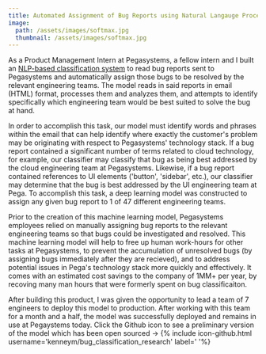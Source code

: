 ```yaml
---
title: Automated Assignment of Bug Reports using Natural Langauge Processing 
image:
  path: /assets/images/softmax.jpg
  thumbnail: /assets/images/softmax.jpg
---
```

As a Product Management Intern at Pegasystems, a fellow intern and I built an [NLP-based classification system](https://github.com/kenneym/bug_classification_research) to read bug reports sent to Pegasystems and automatically assign those bugs to be resolved by the relevant engineering teams. The model reads in said reports in email (HTML) format, processes them and analyzes them, and attempts to identify specifically which engineering team would be best suited to solve the bug at hand. 

In order to accomplish this task, our model must identify words and phrases within the email that can help identify where exactly the customer's problem may be originating with respect to Pegasystems' technology stack. If a bug report contained a significant number of terms related to cloud technology, for example, our classifier may classify that bug as being best addressed by the cloud engineering team at Pegasystems. Likewise, if a bug report contained references to UI elements ('button', 'sidebar', etc.), our classifier may determine that the bug is best addressed by the UI engineering team at Pega. To accomplish this task, a deep learning model was constructed to assign any given bug report to 1 of 47 different engineering teams.

Prior to the creation of this machine learning model, Pegasystems employees relied on manually assigning bug reports to the relevant engineering teams so that bugs could be investigated and resolved. This machine learning model will help to free up human work-hours for other tasks at Pegasystems, to prevent the accumulation of unresolved bugs (by assigning bugs immediately after they are recieved), and to address potential issues in Pega's technology stack more quickly and effectively. It comes with an estimated cost savings to the company of 1MM+ per year, by recoving many man hours that were formerly spent on bug classificaiton.

After building this product, I was given the opportunity to lead a team of 7 engineers to deploy this model to production. After working with this team for a month and a half, the model was successfully deployed and remains in use at Pegaystems today. Click the Github icon to see a preliminary version of the model which has been open sourced &rarr; {% include icon-github.html username='kenneym/bug_classification_research' label=' '%}

